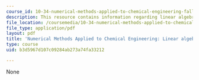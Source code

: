 ```yaml
---
course_id: 10-34-numerical-methods-applied-to-chemical-engineering-fall-2015
description: This resource contains information regarding linear algebra 6.
file_location: /coursemedia/10-34-numerical-methods-applied-to-chemical-engineering-fall-2015/b3d5967d107c09284ab273a74fa33212_MIT10_34F15_Lec06.pdf
file_type: application/pdf
layout: pdf
title: 'Numerical Methods Applied to Chemical Engineering: Linear algebra 6'
type: course
uid: b3d5967d107c09284ab273a74fa33212

---
```

None